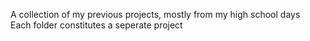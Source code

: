 A collection of my previous projects, mostly from my high school days\
Each folder constitutes a seperate project
